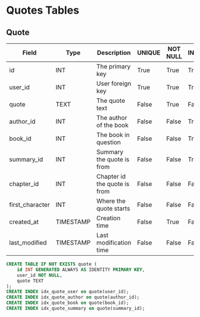 # Quotes Tables
## Quote
| Field           | Type      | Description                  | UNIQUE | NOT NULL | INDEX |
|-----------------|-----------|------------------------------|--------|----------|-------|
| id              | INT       | The primary key              | True   | True     | True  |
| user_id         | INT       | User foreign key             | True   | True     | True  |
| quote           | TEXT      | The quote text               | False  | True     | False |
| author_id       | INT       | The author of the book       | False  | False    | True  |
| book_id         | INT       | The book in question         | False  | False    | True  |
| summary_id      | INT       | Summary the quote is from    | False  | False    | True  |
| chapter_id      | INT       | Chapter id the quote is from | False  | False    | False |
| first_character | INT       | Where the quote starts       | False  | False    | False |
| created_at      | TIMESTAMP | Creation time                | False  | True     | False |
| last_modified   | TIMESTAMP | Last modification time       | False  | False    | False |

```sql
CREATE TABLE IF NOT EXISTS quote (
    id INT GENERATED ALWAYS AS IDENTITY PRIMARY KEY,
    user_id NOT NULL,
    quote TEXT
);
CREATE INDEX idx_quote_user on quote(user_id);
CREATE INDEX idx_quote_author on quote(author_id);
CREATE INDEX idx_quote_book on quote(book_id);
CREATE INDEX idx_quote_summary on quote(summary_id);
```
